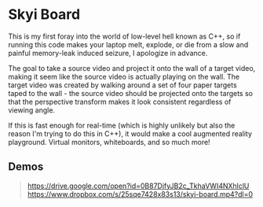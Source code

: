 # Skyi Board
This is my first foray into the world of low-level hell known as C++, so if running this code makes
your laptop melt, explode, or die from a slow and painful memory-leak induced seizure, I apologize
in advance.

The goal to take a source video and project it onto the wall of a target video, making it seem like
the source video is actually playing on the wall. The target video was created by walking around a
set of four paper targets taped to the wall - the source video should be projected onto the targets
so that the perspective transform makes it look consistent regardless of viewing angle.

If this is fast enough for real-time (which is highly unlikely but also the reason I'm trying to do
this in C++), it would make a cool augmented reality playground. Virtual monitors, whiteboards, and
so much more!

## Demos
> https://drive.google.com/open?id=0B87DjfyJB2c_TkhaVWI4NXhlclU
> https://www.dropbox.com/s/25sqe7428x83s13/skyi-board.mp4?dl=0
